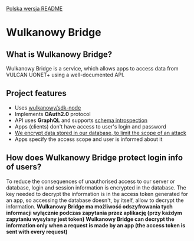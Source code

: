 [Polska wersja README](README.md)
# Wulkanowy Bridge

## What is Wulkanowy Bridge?
Wulkanowy Bridge is a service, which allows apps to access data from VULCAN UONET+ using a well-documented API. 

## Project features
- Uses [wulkanowy/sdk-node](https://github.com/wulkanowy/sdk-node)
- Implements **OAuth2.0** protocol
- API uses **GraphQL** and supports [schema introspection](https://graphql.org/learn/introspection/)
- Apps (clients) don't have access to user's login and password
- [We encrypt data stored in our database, to limit the scope of an attack](#how-does-wulkanowy-bridge-protect-login-info-of-users)
- Apps specify the access scope and user is informed about it

## How does Wulkanowy Bridge protect login info of users?
To reduce the consequences of unauthorised access to our server or database, login and session information is encrypted in the database. The key needed to decrypt the information is in the access token generated for an app, so accessing the database doesn't, by itself, allow to decrypt the information. 
**Wulkanowy Bridge ma możliwość odszyfrowania tych informacji wyłącznie podczas zapytania przez aplikację (przy każdym zapytaniu wysyłany jest token)**
**Wulkanowy Bridge can decrypt the information only when a request is made by an app (the access token is sent with every request)** 
